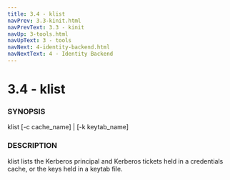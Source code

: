 ```yaml
---
title: 3.4 - klist
navPrev: 3.3-kinit.html
navPrevText: 3.3 - kinit
navUp: 3-tools.html
navUpText: 3 - tools
navNext: 4-identity-backend.html
navNextText: 4 - Identity Backend
---
```


# 3.4 - klist

### SYNOPSIS

klist [-c cache_name] | [-k keytab_name]

### DESCRIPTION

klist lists the Kerberos principal and Kerberos tickets held in a credentials cache, or the keys held in a keytab file.